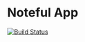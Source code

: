 Noteful App
============================


[![Build Status](https://travis-ci.org/thinkful-ei26/steve-noteful-v4.svg?branch=master)](https://travis-ci.org/thinkful-ei26/steve-noteful-v4)